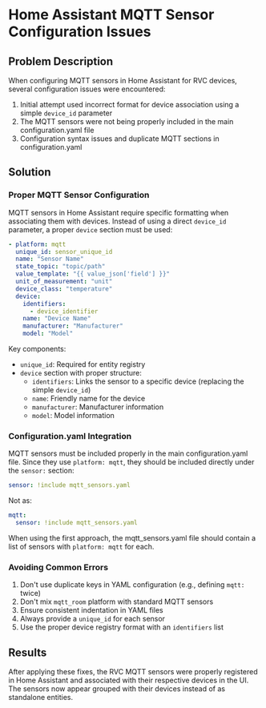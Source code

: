 # Home Assistant MQTT Sensor Configuration Issues

## Problem Description
When configuring MQTT sensors in Home Assistant for RVC devices, several configuration issues were encountered:

1. Initial attempt used incorrect format for device association using a simple `device_id` parameter
2. The MQTT sensors were not being properly included in the main configuration.yaml file
3. Configuration syntax issues and duplicate MQTT sections in configuration.yaml

## Solution

### Proper MQTT Sensor Configuration

MQTT sensors in Home Assistant require specific formatting when associating them with devices. Instead of using a direct `device_id` parameter, a proper `device` section must be used:

```yaml
- platform: mqtt
  unique_id: sensor_unique_id
  name: "Sensor Name"
  state_topic: "topic/path"
  value_template: "{{ value_json['field'] }}"
  unit_of_measurement: "unit"
  device_class: "temperature"
  device:
    identifiers:
      - device_identifier
    name: "Device Name"
    manufacturer: "Manufacturer"
    model: "Model"
```

Key components:
- `unique_id`: Required for entity registry
- `device` section with proper structure:
  - `identifiers`: Links the sensor to a specific device (replacing the simple `device_id`)
  - `name`: Friendly name for the device
  - `manufacturer`: Manufacturer information
  - `model`: Model information

### Configuration.yaml Integration

MQTT sensors must be included properly in the main configuration.yaml file. Since they use `platform: mqtt`, they should be included directly under the `sensor:` section:

```yaml
sensor: !include mqtt_sensors.yaml
```

Not as:
```yaml
mqtt:
  sensor: !include mqtt_sensors.yaml
```

When using the first approach, the mqtt_sensors.yaml file should contain a list of sensors with `platform: mqtt` for each.

### Avoiding Common Errors

1. Don't use duplicate keys in YAML configuration (e.g., defining `mqtt:` twice)
2. Don't mix `mqtt_room` platform with standard MQTT sensors
3. Ensure consistent indentation in YAML files
4. Always provide a `unique_id` for each sensor
5. Use the proper device registry format with an `identifiers` list

## Results

After applying these fixes, the RVC MQTT sensors were properly registered in Home Assistant and associated with their respective devices in the UI. The sensors now appear grouped with their devices instead of as standalone entities.
